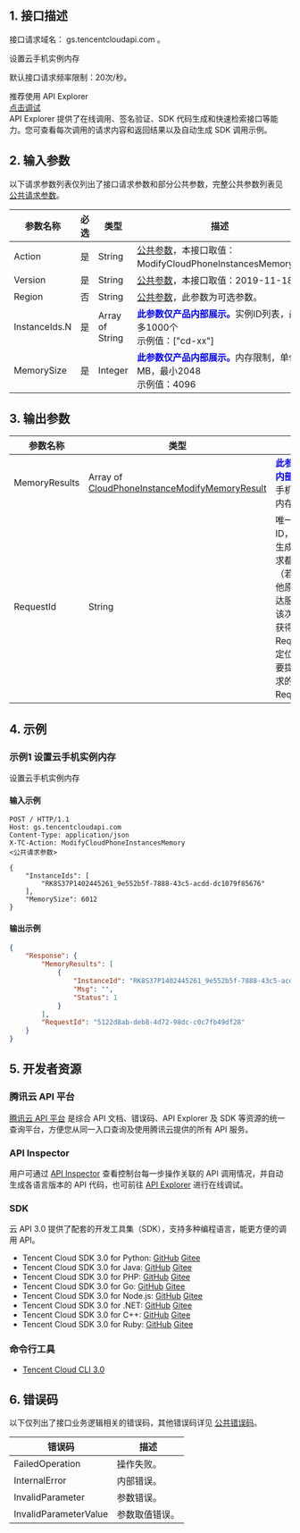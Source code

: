 ## 1. 接口描述

接口请求域名： gs.tencentcloudapi.com 。

设置云手机实例内存

默认接口请求频率限制：20次/秒。

<div class="rno-api-explorer">
    <div class="rno-api-explorer-inner">
        <div class="rno-api-explorer-hd">
            <div class="rno-api-explorer-title">
                推荐使用 API Explorer
            </div>
            <a href="https://console.cloud.tencent.com/api/explorer?Product=gs&Version=2019-11-18&Action=ModifyCloudPhoneInstancesMemory" class="rno-api-explorer-btn" hotrep="doc.api.explorerbtn"><i class="rno-icon-explorer"></i>点击调试</a>
        </div>
        <div class="rno-api-explorer-body">
            <div class="rno-api-explorer-cont">
                API Explorer 提供了在线调用、签名验证、SDK 代码生成和快速检索接口等能力。您可查看每次调用的请求内容和返回结果以及自动生成 SDK 调用示例。
            </div>
        </div>
    </div>
</div>

## 2. 输入参数

以下请求参数列表仅列出了接口请求参数和部分公共参数，完整公共参数列表见 [公共请求参数](/document/api/1162/40732)。

| 参数名称 | 必选 | 类型 | 描述 |
|---------|---------|---------|---------|
| Action | 是 | String | [公共参数](/document/api/1162/40732)，本接口取值：ModifyCloudPhoneInstancesMemory。 |
| Version | 是 | String | [公共参数](/document/api/1162/40732)，本接口取值：2019-11-18。 |
| Region | 否 | String | [公共参数](/document/api/1162/40732)，此参数为可选参数。 |
| InstanceIds.N | 是 | Array of String | <strong><font color="blue">此参数仅产品内部展示。</font></strong>实例ID列表，最多1000个<br/>示例值：["cd-xx"] |
| MemorySize | 是 | Integer | <strong><font color="blue">此参数仅产品内部展示。</font></strong>内存限制，单位MB，最小2048<br/>示例值：4096 |

## 3. 输出参数

| 参数名称 | 类型 | 描述 |
|---------|---------|---------|
| MemoryResults | Array of [CloudPhoneInstanceModifyMemoryResult](/document/api/1162/40743#CloudPhoneInstanceModifyMemoryResult) | <strong><font color="blue">此参数仅产品内部展示。</font></strong>云手机实例设置内存结果列表|
| RequestId | String | 唯一请求 ID，由服务端生成，每次请求都会返回（若请求因其他原因未能抵达服务端，则该次请求不会获得 RequestId）。定位问题时需要提供该次请求的 RequestId。|

## 4. 示例

### 示例1 设置云手机实例内存

设置云手机实例内存

#### 输入示例

```
POST / HTTP/1.1
Host: gs.tencentcloudapi.com
Content-Type: application/json
X-TC-Action: ModifyCloudPhoneInstancesMemory
<公共请求参数>

{
    "InstanceIds": [
        "RK8S37P1402445261_9e552b5f-7888-43c5-acdd-dc1079f85676"
    ],
    "MemorySize": 6012
}
```

#### 输出示例

```json
{
    "Response": {
        "MemoryResults": [
            {
                "InstanceId": "RK8S37P1402445261_9e552b5f-7888-43c5-acdd-dc1079f85676",
                "Msg": "",
                "Status": 1
            }
        ],
        "RequestId": "5122d8ab-deb8-4d72-98dc-c0c7fb49df28"
    }
}
```


## 5. 开发者资源

### 腾讯云 API 平台

[腾讯云 API 平台](https://cloud.tencent.com/api) 是综合 API 文档、错误码、API Explorer 及 SDK 等资源的统一查询平台，方便您从同一入口查询及使用腾讯云提供的所有 API 服务。

### API Inspector

用户可通过 [API Inspector](https://cloud.tencent.com/document/product/1278/49361) 查看控制台每一步操作关联的 API 调用情况，并自动生成各语言版本的 API 代码，也可前往 [API Explorer](https://cloud.tencent.com/document/product/1278/46697) 进行在线调试。

### SDK

云 API 3.0 提供了配套的开发工具集（SDK），支持多种编程语言，能更方便的调用 API。
* Tencent Cloud SDK 3.0 for Python: [GitHub](https://github.com/TencentCloud/tencentcloud-sdk-python/blob/master/tencentcloud/gs/v20191118/gs_client.py) [Gitee](https://gitee.com/TencentCloud/tencentcloud-sdk-python/blob/master/tencentcloud/gs/v20191118/gs_client.py)
* Tencent Cloud SDK 3.0 for Java: [GitHub](https://github.com/TencentCloud/tencentcloud-sdk-java/blob/master/src/main/java/com/tencentcloudapi/gs/v20191118/GsClient.java) [Gitee](https://gitee.com/TencentCloud/tencentcloud-sdk-java/blob/master/src/main/java/com/tencentcloudapi/gs/v20191118/GsClient.java)
* Tencent Cloud SDK 3.0 for PHP: [GitHub](https://github.com/TencentCloud/tencentcloud-sdk-php/blob/master/src/TencentCloud/Gs/V20191118/GsClient.php) [Gitee](https://gitee.com/TencentCloud/tencentcloud-sdk-php/blob/master/src/TencentCloud/Gs/V20191118/GsClient.php)
* Tencent Cloud SDK 3.0 for Go: [GitHub](https://github.com/TencentCloud/tencentcloud-sdk-go/blob/master/tencentcloud/gs/v20191118/client.go) [Gitee](https://gitee.com/TencentCloud/tencentcloud-sdk-go/blob/master/tencentcloud/gs/v20191118/client.go)
* Tencent Cloud SDK 3.0 for Node.js: [GitHub](https://github.com/TencentCloud/tencentcloud-sdk-nodejs/blob/master/src/services/gs/v20191118/gs_client.ts) [Gitee](https://gitee.com/TencentCloud/tencentcloud-sdk-nodejs/blob/master/src/services/gs/v20191118/gs_client.ts)
* Tencent Cloud SDK 3.0 for .NET: [GitHub](https://github.com/TencentCloud/tencentcloud-sdk-dotnet/blob/master/TencentCloud/Gs/V20191118/GsClient.cs) [Gitee](https://gitee.com/TencentCloud/tencentcloud-sdk-dotnet/blob/master/TencentCloud/Gs/V20191118/GsClient.cs)
* Tencent Cloud SDK 3.0 for C++: [GitHub](https://github.com/TencentCloud/tencentcloud-sdk-cpp/blob/master/gs/src/v20191118/GsClient.cpp) [Gitee](https://gitee.com/TencentCloud/tencentcloud-sdk-cpp/blob/master/gs/src/v20191118/GsClient.cpp)
* Tencent Cloud SDK 3.0 for Ruby: [GitHub](https://github.com/TencentCloud/tencentcloud-sdk-ruby/blob/master/tencentcloud-sdk-gs/lib/v20191118/client.rb) [Gitee](https://gitee.com/TencentCloud/tencentcloud-sdk-ruby/blob/master/tencentcloud-sdk-gs/lib/v20191118/client.rb)

### 命令行工具

* [Tencent Cloud CLI 3.0](https://cloud.tencent.com/document/product/440/6176)

## 6. 错误码

以下仅列出了接口业务逻辑相关的错误码，其他错误码详见 [公共错误码](/document/api/1162/40744#.E5.85.AC.E5.85.B1.E9.94.99.E8.AF.AF.E7.A0.81)。

| 错误码 | 描述 |
|---------|---------|
| FailedOperation | 操作失败。 |
| InternalError | 内部错误。 |
| InvalidParameter | 参数错误。 |
| InvalidParameterValue | 参数取值错误。 |
